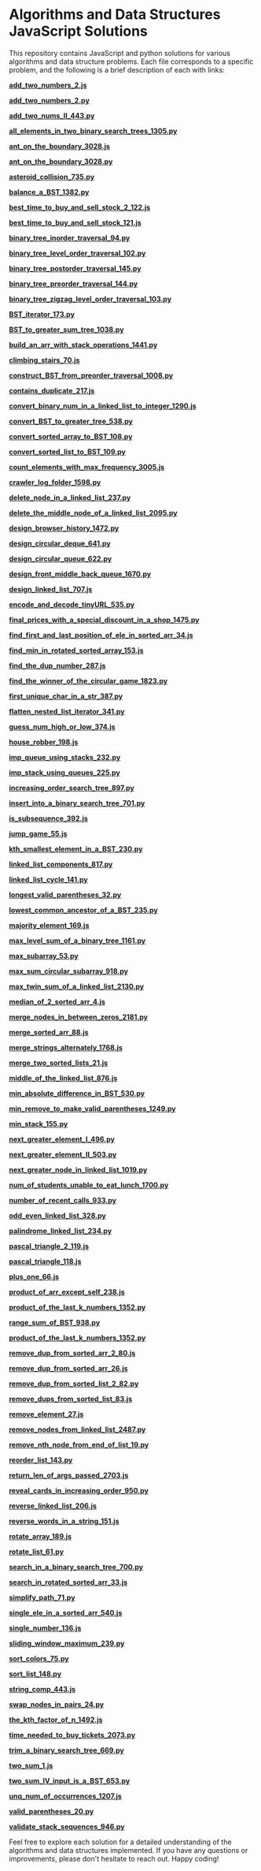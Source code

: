 # Algorithms and Data Structures JavaScript Solutions

This repository contains JavaScript and python solutions for various algorithms and data structure problems. Each file corresponds to a specific problem, and the following is a brief description of each with links:

**[add_two_numbers_2.js](add_two_numbers_2.js)**

**[add_two_numbers_2.py](add_two_numbers_2.py)**

**[add_two_nums_II_443.py](add_two_nums_II_443.py)**

**[all_elements_in_two_binary_search_trees_1305.py](all_elements_in_two_binary_search_trees_1305.py)**

**[ant_on_the_boundary_3028.js](ant_on_the_boundary_3028.js)**

**[ant_on_the_boundary_3028.py](ant_on_the_boundary_3028.py)**

**[asteroid_collision_735.py](asteroid_collision_735.py)**

**[balance_a_BST_1382.py](balance_a_BST_1382.py)**

**[best_time_to_buy_and_sell_stock_2_122.js](best_time_to_buy_and_sell_stock_2_122.js)**

**[best_time_to_buy_and_sell_stock_121.js](best_time_to_buy_and_sell_stock_121.js)**

**[binary_tree_inorder_traversal_94.py](binary_tree_inorder_traversal_94.py)**

**[binary_tree_level_order_traversal_102.py](binary_tree_level_order_traversal_102.py)**

**[binary_tree_postorder_traversal_145.py](binary_tree_postorder_traversal_145.py)**

**[binary_tree_preorder_traversal_144.py](binary_tree_preorder_traversal_144.py)**

**[binary_tree_zigzag_level_order_traversal_103.py](binary_tree_zigzag_level_order_traversal_103.py)**

**[BST_iterator_173.py](BST_iterator_173.py)**

**[BST_to_greater_sum_tree_1038.py](BST_to_greater_sum_tree_1038.py)**

**[build_an_arr_with_stack_operations_1441.py](build_an_arr_with_stack_operations_1441.py)**

**[climbing_stairs_70.js](climbing_stairs_70.js)**

**[construct_BST_from_preorder_traversal_1008.py](construct_BST_from_preorder_traversal_1008.py)**

**[contains_duplicate_217.js](contains_duplicate_217.js)**

**[convert_binary_num_in_a_linked_list_to_integer_1290.js](convert_binary_num_in_a_linked_list_to_integer_1290.js)**

**[convert_BST_to_greater_tree_538.py](convert_BST_to_greater_tree_538.py)**

**[convert_sorted_array_to_BST_108.py](convert_sorted_array_to_BST_108.py)**

**[convert_sorted_list_to_BST_109.py](convert_sorted_list_to_BST_109.py)**

**[count_elements_with_max_frequency_3005.js](count_elements_with_max_frequency_3005.js)**

**[crawler_log_folder_1598.py](crawler_log_folder_1598.py)**

**[delete_node_in_a_linked_list_237.py](delete_node_in_a_linked_list_237.py)**

**[delete_the_middle_node_of_a_linked_list_2095.py](delete_the_middle_node_of_a_linked_list_2095.py)**

**[design_browser_history_1472.py](design_browser_history_1472.py)**

**[design_circular_deque_641.py](design_circular_deque_641.py)**

**[design_circular_queue_622.py](design_circular_queue_622.py)**

**[design_front_middle_back_queue_1670.py](design_front_middle_back_queue_1670.py)**

**[design_linked_list_707.js](design_linked_list_707.js)**

**[encode_and_decode_tinyURL_535.py](encode_and_decode_tinyURL_535.py)**

**[final_prices_with_a_special_discount_in_a_shop_1475.py](final_prices_with_a_special_discount_in_a_shop_1475.py)**

**[find_first_and_last_position_of_ele_in_sorted_arr_34.js](find_first_and_last_position_of_ele_in_sorted_arr_34.js)**

**[find_min_in_rotated_sorted_array_153.js](find_min_in_rotated_sorted_array_153.js)**

**[find_the_dup_number_287.js](find_the_dup_number_287.js)**

**[find_the_winner_of_the_circular_game_1823.py](find_the_winner_of_the_circular_game_1823.py)**

**[first_unique_char_in_a_str_387.py](first_unique_char_in_a_str_387.py)**

**[flatten_nested_list_iterator_341.py](flatten_nested_list_iterator_341.py)**

**[guess_num_high_or_low_374.js](guess_num_high_or_low_374.js)**

**[house_robber_198.js](house_robber_198.js)**

**[imp_queue_using_stacks_232.py](imp_queue_using_stacks_232.py)**

**[imp_stack_using_queues_225.py](imp_stack_using_queues_225.py)**

**[increasing_order_search_tree_897.py](increasing_order_search_tree_897.py)**

**[insert_into_a_binary_search_tree_701.py](insert_into_a_binary_search_tree_701.py)**

**[is_subsequence_392.js](is_subsequence_392.js)**

**[jump_game_55.js](jump_game_55.js)**

**[kth_smallest_element_in_a_BST_230.py](kth_smallest_element_in_a_BST_230.py)**

**[linked_list_components_817.py](linked_list_components_817.py)**

**[linked_list_cycle_141.py](linked_list_cycle_141.py)**

**[longest_valid_parentheses_32.py](longest_valid_parentheses_32.py)**

**[lowest_common_ancestor_of_a_BST_235.py](lowest_common_ancestor_of_a_BST_235.py)**

**[majority_element_169.js](majority_element_169.js)**

**[max_level_sum_of_a_binary_tree_1161.py](max_level_sum_of_a_binary_tree_1161.py)**

**[max_subarray_53.py](max_subarray_53.py)**

**[max_sum_circular_subarray_918.py](max_sum_circular_subarray_918.py)**

**[max_twin_sum_of_a_linked_list_2130.py](max_twin_sum_of_a_linked_list_2130.py)**

**[median_of_2_sorted_arr_4.js](median_of_2_sorted_arr_4.js)**

**[merge_nodes_in_between_zeros_2181.py](merge_nodes_in_between_zeros_2181.py)**

**[merge_sorted_arr_88.js](merge_sorted_arr_88.js)**

**[merge_strings_alternately_1768.js](merge_strings_alternately_1768.js)**

**[merge_two_sorted_lists_21.js](merge_two_sorted_lists_21.js)**

**[middle_of_the_linked_list_876.js](middle_of_the_linked_list_876.js)**

**[min_absolute_difference_in_BST_530.py](min_absolute_difference_in_BST_530.py)**

**[min_remove_to_make_valid_parentheses_1249.py](min_remove_to_make_valid_parentheses_1249.py)**

**[min_stack_155.py](min_stack_155.py)**

**[next_greater_element_I_496.py](next_greater_element_I_496.py)**

**[next_greater_element_II_503.py](next_greater_element_II_503.py)**

**[next_greater_node_in_linked_list_1019.py](next_greater_node_in_linked_list_1019.py)**

**[num_of_students_unable_to_eat_lunch_1700.py](num_of_students_unable_to_eat_lunch_1700.py)**

**[number_of_recent_calls_933.py](number_of_recent_calls_933.py)**

**[odd_even_linked_list_328.py](odd_even_linked_list_328.py)**

**[palindrome_linked_list_234.py](palindrome_linked_list_234.py)**

**[pascal_triangle_2_119.js](pascal_triangle_2_119.js)**

**[pascal_triangle_118.js](pascal_triangle_118.js)**

**[plus_one_66.js](plus_one_66.js)**

**[product_of_arr_except_self_238.js](product_of_arr_except_self_238.js)**

**[product_of_the_last_k_numbers_1352.py](product_of_the_last_k_numbers_1352.py)**

**[range_sum_of_BST_938.py](range_sum_of_BST_938.py)**

**[product_of_the_last_k_numbers_1352.py](product_of_the_last_k_numbers_1352.py)**

**[remove_dup_from_sorted_arr_2_80.js](remove_dup_from_sorted_arr_2_80.js)**

**[remove_dup_from_sorted_arr_26.js](remove_dup_from_sorted_arr_26.js)**

**[remove_dup_from_sorted_list_2_82.py](remove_dup_from_sorted_list_2_82.py)**

**[remove_dups_from_sorted_list_83.js](remove_dups_from_sorted_list_83.js)**

**[remove_element_27.js](remove_element_27.js)**

**[remove_nodes_from_linked_list_2487.py](remove_nodes_from_linked_list_2487.py)**

**[remove_nth_node_from_end_of_list_19.py](remove_nth_node_from_end_of_list_19.py)**

**[reorder_list_143.py](reorder_list_143.py)**

**[return_len_of_args_passed_2703.js](return_len_of_args_passed_2703.js)**

**[reveal_cards_in_increasing_order_950.py](reveal_cards_in_increasing_order_950.py)**

**[reverse_linked_list_206.js](reverse_linked_list_206.js)**

**[reverse_words_in_a_string_151.js](reverse_words_in_a_string_151.js)**

**[rotate_array_189.js](rotate_array_189.js)**

**[rotate_list_61.py](rotate_list_61.py)**

**[search_in_a_binary_search_tree_700.py](search_in_a_binary_search_tree_700.py)**

**[search_in_rotated_sorted_arr_33.js](search_in_rotated_sorted_arr_33.js)**

**[simplify_path_71.py](simplify_path_71.py)**

**[single_ele_in_a_sorted_arr_540.js](single_ele_in_a_sorted_arr_540.js)**

**[single_number_136.js](single_number_136.js)**

**[sliding_window_maximum_239.py](sliding_window_maximum_239.py)**

**[sort_colors_75.py](sort_colors_75.py)**

**[sort_list_148.py](sort_list_148.py)**

**[string_comp_443.js](string_comp_443.js)**

**[swap_nodes_in_pairs_24.py](swap_nodes_in_pairs_24.py)**

**[the_kth_factor_of_n_1492.js](the_kth_factor_of_n_1492.js)**

**[time_needed_to_buy_tickets_2073.py](time_needed_to_buy_tickets_2073.py)**

**[trim_a_binary_search_tree_669.py](trim_a_binary_search_tree_669.py)**

**[two_sum_1.js](two_sum_1.js)**

**[two_sum_IV_input_is_a_BST_653.py](two_sum_IV_input_is_a_BST_653.py)**

**[unq_num_of_occurrences_1207.js](unq_num_of_occurrences_1207.js)**

**[valid_parentheses_20.py](valid_parentheses_20.py)**

**[validate_stack_sequences_946.py](validate_stack_sequences_946.py)**

Feel free to explore each solution for a detailed understanding of the algorithms and data structures implemented. If you have any questions or improvements, please don't hesitate to reach out. Happy coding!
